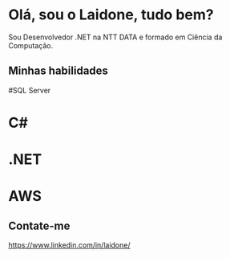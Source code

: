 # Olá, sou o Laidone, tudo bem?

Sou Desenvolvedor .NET na NTT DATA e formado em Ciência da Computação.
## Minhas habilidades

#SQL Server
# C#
# .NET
# AWS

## Contate-me

https://www.linkedin.com/in/laidone/



